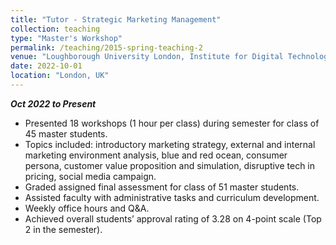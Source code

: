 ```yaml
---
title: "Tutor - Strategic Marketing Management"
collection: teaching
type: "Master's Workshop"
permalink: /teaching/2015-spring-teaching-2
venue: "Loughborough University London, Institute for Digital Technologies"
date: 2022-10-01
location: "London, UK"
---
```

***Oct 2022 to Present***

*	Presented 18 workshops (1 hour per class) during semester for class of 45 master students.
*	Topics included: introductory marketing strategy, external and internal marketing environment analysis, blue and red ocean, consumer persona, customer value proposition and simulation, disruptive tech in pricing, social media campaign.  
*	Graded assigned final assessment for class of 51 master students.
*	Assisted faculty with administrative tasks and curriculum development.
*	Weekly office hours and Q&A.
*	Achieved overall students’ approval rating of 3.28 on 4-point scale (Top 2 in the semester).

